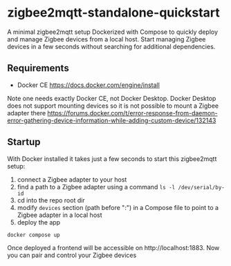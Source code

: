 # zigbee2mqtt-standalone-quickstart

A minimal zigbee2mqtt setup Dockerized with Compose to quickly deploy and manage Zigbee devices from a local host. Start managing Zigbee devices in a few seconds without searching for additional dependencies.

## Requirements

- Docker CE https://docs.docker.com/engine/install

Note one needs exactly Docker CE, not Docker Desktop. Docker Desktop does not support mounting devices so it is not possible to mount a Zigbee adapter there https://forums.docker.com/t/error-response-from-daemon-error-gathering-device-information-while-adding-custom-device/132143

## Startup

With Docker installed it takes just a few seconds to start this zigbee2mqtt setup:
1. connect a Zigbee adapter to your host
2. find a path to a Zigbee adapter using a command `ls -l /dev/serial/by-id`
3. cd into the repo root dir
4. modify `devices` section (path before ":") in a Compose file to point to a Zigbee adapter in a local host
5. deploy the app
```
docker compose up
```

Once deployed a frontend will be accessible on http://localhost:1883. Now you can pair and control your Zigbee devices
